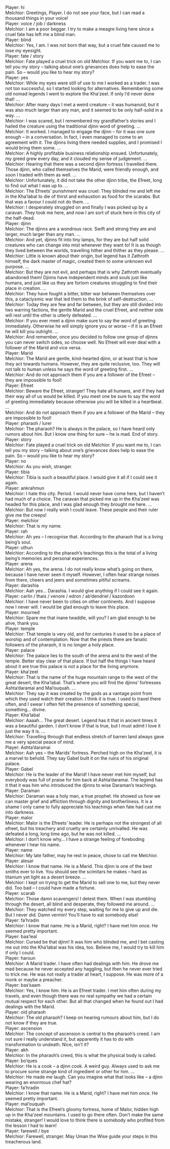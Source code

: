 Player: hi  
Melchior: Greetings, Player. I do not see your face, but I can read a thousand things in your voice!  
Player: voice / job / darkness  
Melchior: I am a poor beggar. I try to make a meagre living here since a cruel fate has left me a blind man.  
Player: blind  
Melchior: Yes, I am. I was not born that way, but a cruel fate caused me to lose my eyesight.  
Player: fate / story  
Melchior: Fate played a cruel trick on old Melchior. If you want me to, I can tell you my story – talking about one’s grievances does help to ease the pain. So – would you like to hear my story?  
Player: yes  
Melchior: While my eyes were still of use to me I worked as a trader. I was not too successful, so I started looking for alternatives. Remembering some old nomad legends I went to explore the Kha’zeel. If only I’d never done that! …  
Melchior: After many days I met a weird creature – it was humanoid, but it was also much larger than any man, and it seemed to be only half-solid in a way. …  
Melchior: I was scared, but I remembered my grandfather’s stories and I hailed the creature using the traditional djinn word of greeting. …  
Melchior: It worked. I managed to engage the djinn – for it was one sure enough – in a conversation. In fact, I even managed to come to an agreement with it. The djinns living there needed supplies, and I promised I would bring them some. …  
Melchior: A highly profitable business relationship ensued. Unfortunately, my greed grew every day, and it clouded my sense of judgement. …  
Melchior: Hearing that there was a second djinn fortress I travelled there. Those djinn, who called themselves the Marid, were friendly enough, and soon I traded with them as well. …  
Melchior: Unfortunately, it did not take the other djinn tribe, the Efreet, long to find out what I was up to. …  
Melchior: The Efreets’ punishment was cruel: They blinded me and left me in the Kha’labal to die of thirst and exhaustion as food for the scarabs. But that was a favour I could not do them. …  
Melchior: I desperately struggled on and finally I was picked up by a caravan. They took me here, and now I am sort of stuck here in this city of the half-dead.  
Player: djinn  
Melchior: The djinns are a wondrous race. Swift and strong they are and larger, much larger than any man. …  
Melchior: And yet, djinns fit into tiny lamps, for they are but half solid creatures who can change into mist whenever they want to! It is as though they lived between the worlds, travelling hither and thither as they please. …  
Melchior: Little is known about their origin, but legend has it Zathroth himself, the dark master of magic, created them to some unknown evil purpose. …  
Melchior: But they are not evil, and perhaps that is why Zathroth eventually abandoned them! Djinns have independent minds and souls just like humans, and just like us they are forlorn creatures struggling to find their place in creation. …  
Melchior: They have fought a bitter, bitter war between themselves over this, a cataclysmic war that led them to the brink of self-destruction. …  
Melchior: Today they are few and far between, but they are still divided into two warring factions, the gentle Marid and the cruel Efreet, and neither side will rest until the other is utterly defeated. …  
Melchior: If you ever meet a djinn make sure to say the word of greeting immediately. Otherwise he will simply ignore you or worse – if it is an Efreet he will kill you outright. …  
Melchior: And remember, once you decided to follow one group of djinns you can never switch sides, so choose well. No Efreet will ever deal with a follower of the Marid and vice versa.  
Player: Marid  
Melchior: The Marid are gentle, kind-hearted djinn, or at least that is how they act towards humans. However, they are quite reclusive, too. They will not talk to human unless he says the word of greeting first. …  
Melchior: And do not approach them if you are a follower of the Efreet – they are impossible to fool!  
Player: Efreet  
Melchior: Beware the Efreet, stranger! They hate all humans, and if they had their way all of us would be killed. If you meet one be sure to say the word of greeting immediately because otherwise you will be killed in a heartbeat. …  
Melchior: And do not approach them if you are a follower of the Marid – they are impossible to fool!  
Player: pharaoh / lurer  
Melchior: The pharaoh? He is always in the palace, so I have heard only rumors about him. But I know one thing for sure – he is mad. End of story.  
Player: story  
Melchior: Fate played a cruel trick on old Melchior. If you want me to, I can tell you my story – talking about one’s grievances does help to ease the pain. So – would you like to hear my story?  
Player: no  
Melchior: As you wish, stranger.  
Player: tibia  
Melchior: Tibia is such a beautiful place. I would give it all if I could see it again.  
Player: ankrahmun  
Melchior: I hate this city. Period. I would never have come here, but I haven’t had much of a choice. The caravan that picked me up in the Kha’zeel was headed for this place, and I was glad enough they brought me here. …  
Melchior: But now I really wish I could leave. <whispers> These people and their ruler give me the creeps!  
Player: melchior  
Melchior: That is my name.  
Player: rah  
Melchior: Ah yes – I recognise that. According to the pharaoh that is a living being’s soul.  
Player: uthun  
Melchior: According to the pharaoh’s teachings this is the total of a living being’s memories and personal experiences.  
Player: arena  
Melchior: Ah yes, the arena. I do not really know what’s going on there, because I have never seen it myself. However, I often hear strange noises from there, cheers and jeers and sometimes pitiful screams.  
Player: darashia  
Melchior: <Sighs> Aah yes… Darashia. I would give anything if I could see it again.  
Player: carlin / thais / venore / edron / ab’dendriel / kazordoon  
Melchior: I have never been to cities on other continents. And I suppose now I never will. I would be glad enough to leave this place.  
Player: mourned  
Melchior: Spare me that inane twaddle, will you? I am glad enough to be alive, thank you.  
Player: temple  
Melchior: That temple is very old, and for centuries it used to be a place of worship and of contemplation. Now that the priests there are fanatic followers of the pharaoh, it is no longer a holy place.  
Player: palace  
Melchior: The palace lies to the south of the arena and to the west of the temple. Better stay clear of that place. If but half the things I have heard about it are true this palace is not a place for the living anymore.  
Player: kha’zeel  
Melchior: That is the name of the huge mountain range to the west of the great desert, the Kha’labal. That’s where you will find the djinns’ fortresses Ashta’daramai and Mal’ouquah. …  
Melchior: They say it was created by the gods as a vantage point from which they used watch their creation. I think it is true. I used to travel there often, and I swear I often felt the presence of something special, something… divine.  
Player: Kha’labal  
Melchior: Aaaah… The great desert. Legend has it that in ancient times it was a beautiful garden. I don’t know if that is true, but I must admit I love it just the way it is. …  
Melchior: Travelling through that endless stretch of barren land always gave me a very special peace of mind.  
Player: Ashta’daramai  
Melchior: Aah yes – the Marids’ fortress. Perched high on the Kha’zeel, it is a marvel to behold. They say Gabel built it on the ruins of his original palace.  
Player: Gabel  
Melchior: He is the leader of the Marid! I have never met him myself, but everybody was full of praise for him back at Ashta’daramai. The legend has it that it was him who introduced the djinns to wise Daraman’s teachings.  
Player: Daraman  
Melchior: Daraman was a holy man, a true prophet. He showed us how we can master grief and affliction through dignity and brotherliness. It is a shame I only came to fully appreciate his teachings when fate had cast me into darkness.  
Player: malor  
Melchior: Malor is the Efreets’ leader. He is perhaps not the strongest of all efreet, but his treachery and cruelty are certainly unrivalled. He was defeated a long, long time ago, but he was not killed. …  
Melchior: I don’t know why… I have a strange feeling of foreboding whenever I hear his name.  
Player: name  
Melchior: My late father, may he rest in peace, chose to call me Melchior.  
Player: alesar  
Melchior: I know that name. He is a Marid. This djinn is one of the best smiths ever to live. You should see the scimitars he makes – hard as titanium yet light as a desert breeze. …  
Melchior: I kept on trying to get the Marid to sell one to me, but they never did. Too bad – I could have made a fortune.  
Player: scarab  
Melchior: Those damn scavengers! I detest them. When I was stumbling through the desert, all blind and desperate, they followed me around. …  
Melchior: They watched my every step, waiting for me to give up and die. But I never did. Damn vermin! You’ll have to eat somebody else!  
Player: fa’hradin  
Melchior: I know that name. He is a Marid, right? I have met him once. He seemed pretty important.  
Player: baa’leal  
Melchior: Cursed be that djinn! It was him who blinded me, and I bet casting me out into the Kha’labal was his idea, too. Believe me, I would try to kill him if only I could.  
Player: haroun  
Melchior: A Marid trader. I have often had dealings with him. He drove me mad because he never accepted any haggling, but then he never ever tried to trick me. He was not really a trader at heart, I suppose. He was more of a monk or maybe a preacher.  
Player: bas’saam  
Melchior: Yes, I know him. He is an Efreet trader. I met him often during my travels, and even though there was no real sympathy we had a certain mutual respect for each other. But all that changed when he found out I had dealings with the Marid.  
Player: old pharaoh  
Melchior: The old pharaoh? I keep on hearing rumours about him, but I do not know if they are true.  
Player: ascension  
Melchior: The concept of ascension is central to the pharaoh’s creed. I am not sure I really understand it, but apparently it has to do with transformation to undeath. Nice, isn’t it?  
Player: akh  
Melchior: In the pharaoh’s creed, this is what the physical body is called.  
Player: bo’ques  
Melchior: He is a cook – a djinn cook. A weird guy. Always used to ask me to procure some strange kind of ingredient or other for him. …  
Melchior: He made me laugh. Can you imagine what that looks like – a djinn wearing an enormous chef hat?  
Player: fa’hradin  
Melchior: I know that name. He is a Marid, right? I have met him once. He seemed pretty important.  
Player: mal’ouquah  
Melchior: That is the Efreet’s gloomy fortress, home of Malor, hidden high up in the Kha’zeel mountains. I used to go there often. Don’t make the same mistake, stranger! I would love to think there is somebody who profited from the lesson I had to learn!  
Player: farewell / bye  
Melchior: Farewell, stranger. May Uman the Wise guide your steps in this treacherous land.  
